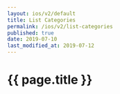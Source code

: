 ```yaml
---
layout: ios/v2/default
title: List Categories
permalink: /ios/v2/list-categories
published: true
date: 2019-07-10
last_modified_at: 2019-07-12
---
```


# {{ page.title }}
